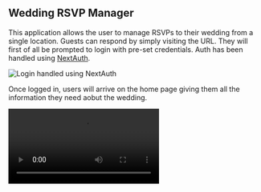 ## Wedding RSVP Manager

This application allows the user to manage RSVPs to their wedding from a single location. Guests can respond by simply visiting the URL. They will first of all be prompted to login with pre-set credentials. Auth has been handled using [NextAuth](https://github.com/nextauthjs/next-auth).

![Login handled using NextAuth](https://res.cloudinary.com/dtirfwiy8/image/upload/v1644564783/wedding/login_pfl4kn.png)

Once logged in, users will arrive on the home page giving them all the information they need aobut the wedding.

![Home Page](https://res.cloudinary.com/dtirfwiy8/video/upload/v1644564768/wedding/index_eaqaso.mov)
